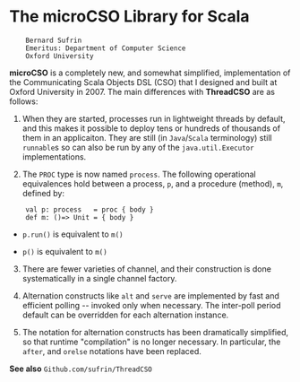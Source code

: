 

# The microCSO Library for Scala

        Bernard Sufrin
        Emeritus: Department of Computer Science
        Oxford University

**microCSO** is a completely new, and somewhat simplified, implementation
of the Communicating Scala Objects DSL (CSO) that I designed and
built at Oxford University in 2007. The main differences with **ThreadCSO**
are as follows:

   1. When they are started, processes run in lightweight threads by default, and
   this makes it possible to deploy tens or hundreds of thousands
   of them in an applicaiton. They are still (in `Java`/`Scala`
   terminology) still `runnable`s so can also be run by any of the
   `java.util.Executor` implementations. 

   1. The `PROC` type is now named `process`. The following
   operational equivalences hold between a process, `p`, and
   a procedure (method), `m`, defined by:

````
    val p: process   = proc { body }
    def m: ()=> Unit = { body }
````
   
   * `p.run()` is equivalent to `m()`

   * `p()`     is equivalent to `m()`
  

  3. There are fewer varieties of channel, and their construction is
  done systematically in a single channel factory.

  4. Alternation constructs like `alt` and `serve` are implemented
  by fast and efficient polling -- invoked only when necessary. The
  inter-poll period default can be overridden for each alternation
  instance.

  5. The notation for alternation constructs has been dramatically
  simplified, so that runtime "compilation" is no longer necessary.
  In particular, the `after`, and `orelse` notations have been replaced.
  

**See also** `Github.com/sufrin/ThreadCSO`

